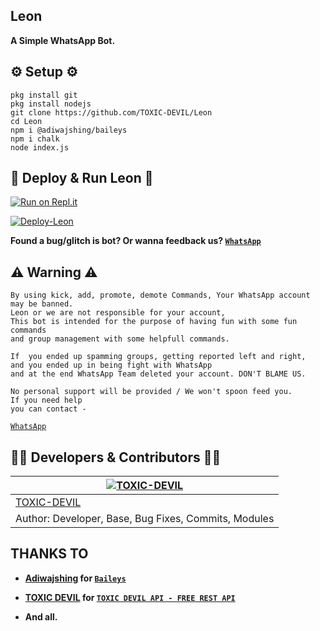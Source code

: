 ## Leon
**A Simple WhatsApp Bot.**

## ⚙️ Setup ⚙️

```
pkg install git
pkg install nodejs
git clone https://github.com/TOXIC-DEVIL/Leon
cd Leon
npm i @adiwajshing/baileys
npm i chalk
node index.js
```
  
## 💫 Deploy & Run Leon 💫

[![Run on Repl.it](https://repl.it/badge/github/TOXIC-DEVIL/WhatsApp-Bot)](https://replit.com/@TOXICDEVIL/Leon)

[![Deploy-Leon](https://www.herokucdn.com/deploy/button.svg)](https://heroku.com/deploy?template=https://github.com/TOXIC-DEVIL/Leon)

**Found a bug/glitch is bot? Or wanna feedback us? [`WhatsApp`](https://wa.me/919747867484?text=Hi)**

## ⚠ Warning ⚠

```
By using kick, add, promote, demote Commands, Your WhatsApp account may be banned.
Leon or we are not responsible for your account, 
This bot is intended for the purpose of having fun with some fun commands 
and group management with some helpfull commands.

If  you ended up spamming groups, getting reported left and right, 
and you ended up in being fight with WhatsApp
and at the end WhatsApp Team deleted your account. DON'T BLAME US.

No personal support will be provided / We won't spoon feed you. 
If you need help
you can contact - 
```
[`WhatsApp`](https://wa.me/919747867484?text=Hi)

## 👨‍💻 Developers & Contributors 👨‍💻

 [![TOXIC-DEVIL](https://github.com/TOXIC-DEVIL.png?size=100)](https://github.com/TOXIC-DEVIL) |
----|
[TOXIC-DEVIL](https://github.com/TOXIC-DEVIL)  | 
Author: Developer, Base, Bug Fixes, Commits, Modules | 

## THANKS TO

- **[Adiwajshing](https://github.com/Adiwajshing) for [`Baileys`](https://github.com/adiwajshing/Baileys)**

- **[TOXIC DEVIL](https://github.com/TOXIC-DEVIL) for [`TOXIC DEVIL API - FREE REST API`](https://api-toxic-devil.herokuapp.com/)**

- **And all.**
